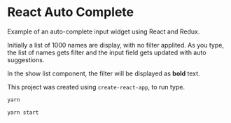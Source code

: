 # React Auto Complete

Example of an auto-complete input widget using React and Redux.

Initially a list of 1000 names are display, with no filter applited. As you type, the list of names gets filter and the input field gets updated with auto suggestions.

In the show list component, the filter will be displayed as **bold** text.

This project was created using `create-react-app`, to run type.

```sh
yarn

yarn start
```
